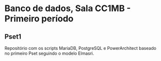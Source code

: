 # Banco de dados, Sala CC1MB - Primeiro período 
## Pset1

Repositório com os scripts MariaDB, PostgreSQL e PowerArchitect baseado no primeiro Pset seguindo o modelo Elmasri.
